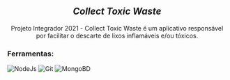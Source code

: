   
  <h2 align="center"><em>Collect Toxic Waste</em></h2>
<p align='center'>

  <p align='center'>
  Projeto Integrador 2021 - Collect Toxic Waste é um aplicativo responsável por facilitar o descarte de lixos inflamáveis e/ou tóxicos.
</p>
<p align="center">
  
 ### Ferramentas:
  
  ![NodeJs](https://img.shields.io/badge/-NodeJs-%232c3e50?style=flat-square&logo=NodeJs)
  ![Git](https://img.shields.io/badge/-Git-%232c3e50?style=flat-square&logo=git)
  ![MongoBD](https://img.shields.io/badge/-MonfoDb-%232c3e50?style=flat-square&logo=mongodb)
